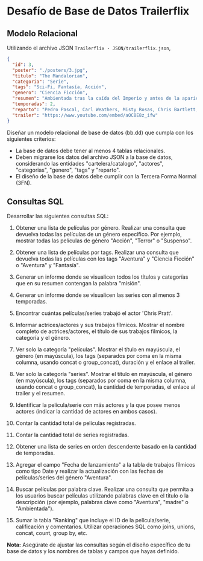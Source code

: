 # Desafío de Base de Datos Trailerflix

## Modelo Relacional

Utilizando el archivo JSON `Trailerflix - JSON/trailerflix.json`, 

```json
{
  "id": 3,
  "poster": "./posters/3.jpg",
  "titulo": "The Mandalorian",
  "categoria": "Serie",
  "tags": "Sci-Fi, Fantasía, Acción",
  "genero": "Ciencia Ficción",
  "resumen": "Ambientada tras la caída del Imperio y antes de la aparición de la Primera Orden, la Serie sigue los pasos de un pistolero solitario en las aventuras que protagoniza en los confines de la galaxia, donde no alcanza la autoridad de la Nueva República.",
  "temporadas": 2,
  "reparto": "Pedro Pascal, Carl Weathers, Misty Rosas, Chris Bartlett, Rio Hackford, Giancarlo Esposito",
  "trailer": "https://www.youtube.com/embed/aOC8E8z_ifw"
}

```

Diseñar un modelo relacional de base de datos (bb.dd) que cumpla con los siguientes criterios:

- La base de datos debe tener al menos 4 tablas relacionales.
- Deben migrarse los datos del archivo JSON a la base de datos, considerando las entidades "cartelera/catalogo", "actores", "categorias", "genero", "tags" y "reparto".
- El diseño de la base de datos debe cumplir con la Tercera Forma Normal (3FN).

## Consultas SQL

Desarrollar las siguientes consultas SQL:

1. Obtener una lista de películas por género. Realizar una consulta que devuelva todas las películas de un género específico. Por ejemplo, mostrar todas las películas de género "Acción", "Terror" o "Suspenso".

2. Obtener una lista de películas por tags. Realizar una consulta que devuelva todas las películas con los tags "Aventura" y "Ciencia Ficción" o "Aventura" y "Fantasía".

3. Generar un informe donde se visualicen todos los títulos y categorías que en su resumen contengan la palabra "misión".

4. Generar un informe donde se visualicen las series con al menos 3 temporadas.

5. Encontrar cuántas películas/series trabajó el actor 'Chris Pratt'.

6. Informar actrices/actores y sus trabajos fílmicos. Mostrar el nombre completo de actrices/actores, el título de sus trabajos fílmicos, la categoría y el género.

7. Ver solo la categoría "películas". Mostrar el título en mayúscula, el género (en mayúscula), los tags (separados por coma en la misma columna, usando concat o group_concat), duración y el enlace al trailer.

8. Ver solo la categoría "series". Mostrar el título en mayúscula, el género (en mayúscula), los tags (separados por coma en la misma columna, usando concat o group_concat), la cantidad de temporadas, el enlace al trailer y el resumen.

9. Identificar la película/serie con más actores y la que posee menos actores (indicar la cantidad de actores en ambos casos).

10. Contar la cantidad total de películas registradas.

11. Contar la cantidad total de series registradas.

12. Obtener una lista de series en orden descendente basado en la cantidad de temporadas.

13. Agregar el campo "Fecha de lanzamiento" a la tabla de trabajos fílmicos como tipo Date y realizar la actualización con las fechas de películas/series del género "Aventura".

14. Buscar películas por palabra clave. Realizar una consulta que permita a los usuarios buscar películas utilizando palabras clave en el título o la descripción (por ejemplo, palabras clave como "Aventura", "madre" o "Ambientada").

15. Sumar la tabla "Ranking" que incluye el ID de la película/serie, calificación y comentarios. Utilizar operaciones SQL como joins, unions, concat, count, group by, etc.

**Nota:** Asegúrate de ajustar las consultas según el diseño específico de tu base de datos y los nombres de tablas y campos que hayas definido.
